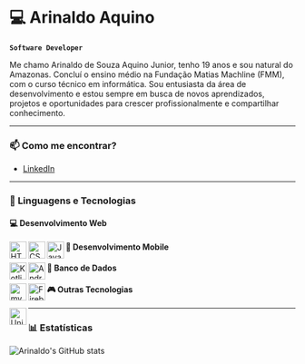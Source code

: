 # 💻 Arinaldo Aquino

**`Software Developer`**

Me chamo Arinaldo de Souza Aquino Junior, tenho 19 anos e sou natural do Amazonas. Concluí o ensino médio na Fundação Matias Machline (FMM), com o curso técnico em informática. Sou entusiasta da área de desenvolvimento e estou sempre em busca de novos aprendizados, projetos e oportunidades para crescer profissionalmente e compartilhar conhecimento.

---

### 📫 Como me encontrar?
- [LinkedIn](www.linkedin.com/in/arinaldo-aquino)

---

### 🤖 Linguagens e Tecnologias

#### 💻 Desenvolvimento Web
<img align="left" alt="HTML" width="30px" src="https://cdn.jsdelivr.net/gh/devicons/devicon@latest/icons/html5/html5-original.svg" />
<img align="left" alt="CSS" width="30px" src="https://cdn.jsdelivr.net/gh/devicons/devicon@latest/icons/css3/css3-original.svg" />
<img align="left" alt="JavaScript" width="30px" src="https://cdn.jsdelivr.net/gh/devicons/devicon@latest/icons/javascript/javascript-original.svg" />

#### 📱 Desenvolvimento Mobile
<img align="left" alt="Kotlin" width="30px" src="https://cdn.jsdelivr.net/gh/devicons/devicon@latest/icons/kotlin/kotlin-original.svg" />
<img align="left" alt="AndroidStudio" width="30px" src="https://cdn.jsdelivr.net/gh/devicons/devicon@latest/icons/androidstudio/androidstudio-original.svg" />

#### 💾 Banco de Dados
<img align="left" alt="mySQL" width="30px" src="https://cdn.jsdelivr.net/gh/devicons/devicon@latest/icons/mysql/mysql-original-wordmark.svg" />
<img align="left" alt="Firebase" width="30px" src="https://cdn.jsdelivr.net/gh/devicons/devicon@latest/icons/firebase/firebase-original-wordmark.svg" />

#### 🎮 Outras Tecnologias
<img align="left" alt="Unity" width="30px" src="https://cdn.jsdelivr.net/gh/devicons/devicon@latest/icons/unity/unity-original-wordmark.svg" />

---

### 📊 Estatísticas
![Arinaldo's GitHub stats](https://github-readme-stats.vercel.app/api?username=seu-username&show_icons=true&count_private=true&hide=prs&theme=tokyonight)
